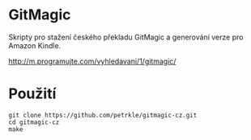 GitMagic
========

Skripty pro stažení českého překladu GitMagic a generování
verze pro Amazon Kindle.

http://m.programujte.com/vyhledavani/1/gitmagic/

Použití
=======

	git clone https://github.com/petrkle/gitmagic-cz.git
	cd gitmagic-cz
	make
